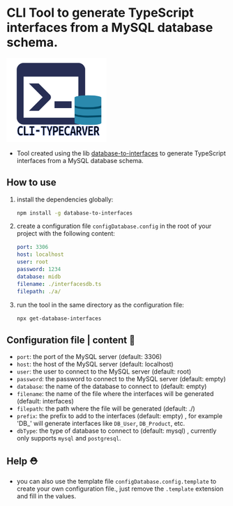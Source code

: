 # CLI Tool to generate TypeScript interfaces from a MySQL database schema.

<img src="./typecaver.png" width="230" alt="TypeCaver Logo">

- Tool created using the lib [database-to-interfaces](https://raw.githubusercontent.com/EdwinGeul01/cli-typecarver/refs/heads/main/typecaver.png) to generate TypeScript interfaces from a MySQL database schema.

## How to use

1. install the dependencies globally:

   ```bash
   npm install -g database-to-interfaces
   ```

2. create a configuration file `configDatabase.config` in the root of your project with the following content:

   ```yaml
   port: 3306
   host: localhost
   user: root
   password: 1234
   database: midb
   filename: ./interfacesdb.ts
   filepath: ./a/
   ```

3. run the tool in the same directory as the configuration file:

   ```bash
   npx get-database-interfaces
   ```

## Configuration file | content 🧾

- `port`: the port of the MySQL server (default: 3306)
- `host`: the host of the MySQL server (default: localhost)
- `user`: the user to connect to the MySQL server (default: root)
- `password`: the password to connect to the MySQL server (default: empty)
- `database`: the name of the database to connect to (default: empty)
- `filename`: the name of the file where the interfaces will be generated (default: interfaces)
- `filepath`: the path where the file will be generated (default: ./)
- `prefix`: the prefix to add to the interfaces (default: empty) , for example 'DB\_' will generate interfaces like `DB_User`, `DB_Product`, etc.
- `dbType`: the type of database to connect to (default: mysql) , currently only supports `mysql` and `postgresql`.

## Help ⛑️

- you can also use the template file `configDatabase.config.template` to create your own configuration file., just remove the `.template` extension and fill in the values.
